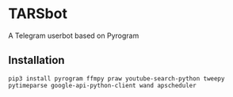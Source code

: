 # TARSbot
A Telegram userbot based on Pyrogram

## Installation
```
pip3 install pyrogram ffmpy praw youtube-search-python tweepy pytimeparse google-api-python-client wand apscheduler
```
